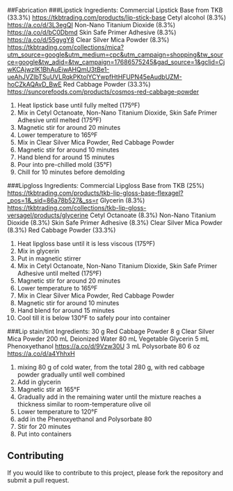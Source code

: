 ##Fabrication
###Lipstick
Ingredients:
Commercial Lipstick Base from TKB (33.3%) https://tkbtrading.com/products/lip-stick-base
Cetyl alcohol (8.3%) https://a.co/d/3L3egQI
Non-Nano Titanium Dioxide (8.3%) https://a.co/d/bC0Dbmd
Skin Safe Primer Adhesive (8.3%) https://a.co/d/55gygY8
Clear Silver Mica Powder (8.3%) https://tkbtrading.com/collections/mica?utm_source=google&utm_medium=cpc&utm_campaign=shopping&tw_source=google&tw_adid=&tw_campaign=17686575245&gad_source=1&gclid=CjwKCAjwzIK1BhAuEiwAHQmU3tBe1-ueAhJVZIbTSuUVLRqkPKtolYCYwpfHtHFUPN45eAudbUZM-hoCZkAQAvD_BwE
Red Cabbage Powder (33.3%) https://suncorefoods.com/products/cosmos-red-cabbage-powder


1. Heat lipstick base until fully melted (175ºF)
2. Mix in Cetyl Octanoate, Non-Nano Titanium Dioxide, Skin Safe Primer Adhesive until melted (175ºF)
3. Magnetic stir for around 20 minutes
4. Lower temperature to 165ºF
5. Mix in Clear Silver Mica Powder, Red Cabbage Powder
6. Magnetic stir for around 10 minutes
7. Hand blend for around 15 minutes 
8. Pour into pre-chilled mold (35°F)
9. Chill for 10 minutes before demolding 


###Lipgloss
Ingredients:
Commercial Lipgloss Base from TKB (25%) https://tkbtrading.com/products/tkb-lip-gloss-base-flexagel?_pos=1&_sid=86a78b527&_ss=r
Glycerin (8.3%) https://tkbtrading.com/collections/tkb-lip-gloss-versagel/products/glycerine
Cetyl Octanoate (8.3%)
Non-Nano Titanium Dioxide (8.3%)
Skin Safe Primer Adhesive (8.3%)
Clear Silver Mica Powder (8.3%)
Red Cabbage Powder (33.3%)


1. Heat lipgloss base until it is less viscous (175ºF)
2. Mix in glycerin 
3. Put in magnetic stirrer
4. Mix in Cetyl Octanoate, Non-Nano Titanium Dioxide, Skin Safe Primer Adhesive until melted (175ºF)
5. Magnetic stir for around 20 minutes
6. Lower temperature to 165ºF
7. Mix in Clear Silver Mica Powder, Red Cabbage Powder
8. Magnetic stir for around 10 minutes
9. Hand blend for around 15 minutes 
10. Cool till it is below 130°F to safely pour into container


###Lip stain/tint
Ingredients:
30 g Red Cabbage Powder
8 g Clear Silver Mica Powder 
200 mL Deionized Water
80 mL Vegetable Glycerin
5 mL Phenoxyethanol https://a.co/d/9Vzw30U
3 mL Polysorbate 80 6 oz https://a.co/d/a4YhhxH 


1. mixing 80 g of cold water, from the total 280 g,  with red cabbage powder gradually until well combined
2. Add in glycerin 
3. Magnetic stir at 165°F
4. Gradually add in the remaining water until the mixture reaches a thickness similar to room-temperature olive oil
5. Lower temperature to 120°F
6. add in the Phenoxyethanol and Polysorbate 80
7. Stir for 20 minutes
8. Put into containers

## Contributing
If you would like to contribute to this project, please fork the repository and submit a pull request.
